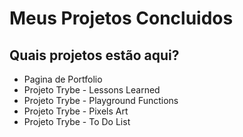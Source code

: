 # Meus Projetos Concluidos

## Quais projetos estão aqui?

* Pagina de Portfolio 
* Projeto Trybe - Lessons Learned
* Projeto Trybe - Playground Functions
* Projeto Trybe - Pixels Art
* Projeto Trybe - To Do List
